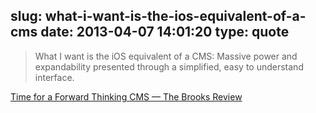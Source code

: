 slug: what-i-want-is-the-ios-equivalent-of-a-cms
date: 2013-04-07 14:01:20
type: quote
---

> What I want is the iOS equivalent of a CMS: Massive power and expandability presented through a simplified, easy to understand interface.

[Time for a Forward Thinking CMS — The Brooks Review](http://brooksreview.net/2013/02/cms/)
